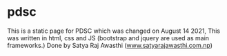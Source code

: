 # pdsc
This is a static page for PDSC which was changed on August 14 2021, 
This was written in html, css and JS (bootstrap and jquery are used as main frameworks.)
Done by Satya Raj Awasthi (www.satyarajawasthi.com.np)
